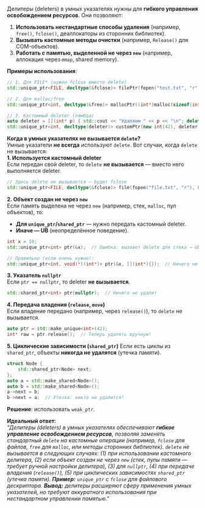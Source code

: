 Делитеры (deleters) в умных указателях нужны для **гибкого управления освобождением ресурсов**. Они позволяют:  
1. **Использовать нестандартные способы удаления** (например, `free()`, `fclose()`, деаллокаторы из сторонних библиотек).  
2. **Вызывать кастомные методы очистки** (например, `Release()` для COM-объектов).  
3. **Работать с памятью, выделенной не через `new`** (например, аллокация через `mmap`, shared memory).  

**Примеры использования**:  
```cpp
// 1. Для FILE* (нужен fclose вместо delete)
std::unique_ptr<FILE, decltype(&fclose)> filePtr(fopen("test.txt", "r"), &fclose);

// 2. Для malloc/free
std::unique_ptr<int, decltype(&free)> mallocPtr((int*)malloc(sizeof(int)), &free);

// 3. Кастомный deleter (лямбда)
auto deleter = [](int* p) { std::cout << "Удаляем " << p << "\n"; delete p; };
std::unique_ptr<int, decltype(deleter)> customPtr(new int(42), deleter);
```  

**Когда в умных указателях не вызывается `delete`?**  
Умные указатели **не всегда** используют `delete`. Вот случаи, когда `delete` не вызывается:  
**1. Используется кастомный deleter**  
Если передан свой deleter, то `delete` **не вызывается** — вместо него выполняется deleter.  
```cpp
// Здесь delete не вызывается — будет fclose
std::unique_ptr<FILE, decltype(&fclose)> file(fopen("file.txt", "r"), &fclose);
```  

**2. Объект создан не через `new`**  
Если память выделена не через `new` (например, стек, `malloc`, пул объектов), то:  
- **Для `unique_ptr`/`shared_ptr`** — нужно передать кастомный deleter.  
- **Иначе — UB** (неопределённое поведение).  
```cpp
int x = 10;
std::unique_ptr<int> ptr(&x);  // Ошибка: вызовет delete для стека → UB!

// Правильно (если очень нужно):
std::unique_ptr<int, void(*)(int*)> ptr(&x, [](int*){});  // Ничего не удаляет
```  

**3. Указатель `nullptr`**  
Если `ptr == nullptr`, то deleter **не вызывается**.  
```cpp
std::shared_ptr<int> ptr(nullptr);  // Ничего не удалит
```  

**4. Передача владения (`release`, `move`)**  
Если владение передано (например, через `release()`), то `delete` не вызывается.  
```cpp
auto ptr = std::make_unique<int>(42);
int* raw = ptr.release();  // Теперь удалять вручную!
```  

**5. Циклические зависимости (`shared_ptr`)**
Если есть циклы из `shared_ptr`, объекты **никогда не удалятся** (утечка памяти).  
```cpp
struct Node {
    std::shared_ptr<Node> next;
};
auto a = std::make_shared<Node>();
auto b = std::make_shared<Node>();
a->next = b;
b->next = a;  // Утечка: никто не удалится!
```  
**Решение**: использовать `weak_ptr`.  

**Идеальный ответ:**  
*"Делитеры (deleters) в умных указателях обеспечивают **гибкое управление освобождением ресурсов**, позволяя заменять стандартный `delete` на кастомные операции (например, `fclose` для файлов, `free` для `malloc`, или методы сторонних библиотек). `delete` не вызывается в следующих случаях: (1) при использовании кастомного делитера, (2) если объект создан не через `new` (стек, пулы памяти — требует ручной настройки делитера), (3) для `nullptr`, (4) при передаче владения (`release()`), (5) при циклических зависимостях `shared_ptr` (утечка памяти).
**Пример:** `unique_ptr` с `fclose` для файлового дескриптора.
**Вывод:** делитеры расширяют сферу применения умных указателей, но требуют аккуратного использования при нестандартном управлении памятью."*